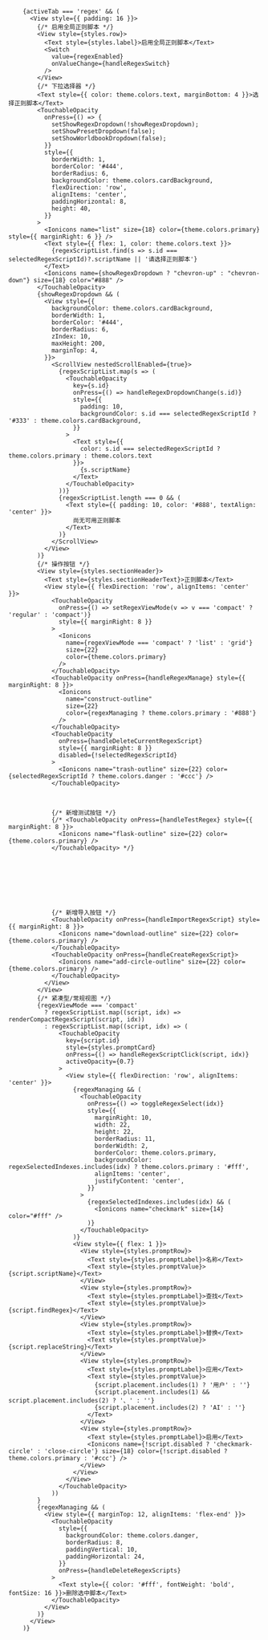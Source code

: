         {activeTab === 'regex' && (
          <View style={{ padding: 16 }}>
            {/* 启用全局正则脚本 */}
            <View style={styles.row}>
              <Text style={styles.label}>启用全局正则脚本</Text>
              <Switch
                value={regexEnabled}
                onValueChange={handleRegexSwitch}
              />
            </View>
            {/* 下拉选择器 */}
            <Text style={{ color: theme.colors.text, marginBottom: 4 }}>选择正则脚本</Text>
            <TouchableOpacity
              onPress={() => {
                setShowRegexDropdown(!showRegexDropdown);
                setShowPresetDropdown(false);
                setShowWorldbookDropdown(false);
              }}
              style={{
                borderWidth: 1,
                borderColor: '#444',
                borderRadius: 6,
                backgroundColor: theme.colors.cardBackground,
                flexDirection: 'row',
                alignItems: 'center',
                paddingHorizontal: 8,
                height: 40,
              }}
            >
              <Ionicons name="list" size={18} color={theme.colors.primary} style={{ marginRight: 6 }} />
              <Text style={{ flex: 1, color: theme.colors.text }}>
                {regexScriptList.find(s => s.id === selectedRegexScriptId)?.scriptName || '请选择正则脚本'}
              </Text>
              <Ionicons name={showRegexDropdown ? "chevron-up" : "chevron-down"} size={18} color="#888" />
            </TouchableOpacity>
            {showRegexDropdown && (
              <View style={{
                backgroundColor: theme.colors.cardBackground,
                borderWidth: 1,
                borderColor: '#444',
                borderRadius: 6,
                zIndex: 10,
                maxHeight: 200,
                marginTop: 4,
              }}>
                <ScrollView nestedScrollEnabled={true}>
                  {regexScriptList.map(s => (
                    <TouchableOpacity
                      key={s.id}
                      onPress={() => handleRegexDropdownChange(s.id)}
                      style={{
                        padding: 10,
                        backgroundColor: s.id === selectedRegexScriptId ? '#333' : theme.colors.cardBackground,
                      }}
                    >
                      <Text style={{
                        color: s.id === selectedRegexScriptId ? theme.colors.primary : theme.colors.text
                      }}>
                        {s.scriptName}
                      </Text>
                    </TouchableOpacity>
                  ))}
                  {regexScriptList.length === 0 && (
                    <Text style={{ padding: 10, color: '#888', textAlign: 'center' }}>
                      尚无可用正则脚本
                    </Text>
                  )}
                </ScrollView>
              </View>
            )}
            {/* 操作按钮 */}
            <View style={styles.sectionHeader}>
              <Text style={styles.sectionHeaderText}>正则脚本</Text>
              <View style={{ flexDirection: 'row', alignItems: 'center' }}>
                <TouchableOpacity
                  onPress={() => setRegexViewMode(v => v === 'compact' ? 'regular' : 'compact')}
                  style={{ marginRight: 8 }}
                >
                  <Ionicons
                    name={regexViewMode === 'compact' ? 'list' : 'grid'}
                    size={22}
                    color={theme.colors.primary}
                  />
                </TouchableOpacity>
                <TouchableOpacity onPress={handleRegexManage} style={{ marginRight: 8 }}>
                  <Ionicons
                    name="construct-outline"
                    size={22}
                    color={regexManaging ? theme.colors.primary : '#888'}
                  />
                </TouchableOpacity>
                <TouchableOpacity
                  onPress={handleDeleteCurrentRegexScript}
                  style={{ marginRight: 8 }}
                  disabled={!selectedRegexScriptId}
                >
                  <Ionicons name="trash-outline" size={22} color={selectedRegexScriptId ? theme.colors.danger : '#ccc'} />
                </TouchableOpacity>



                {/* 新增测试按钮 */}
                {/* <TouchableOpacity onPress={handleTestRegex} style={{ marginRight: 8 }}>
                  <Ionicons name="flask-outline" size={22} color={theme.colors.primary} />
                </TouchableOpacity> */}







                
                {/* 新增导入按钮 */}
                <TouchableOpacity onPress={handleImportRegexScript} style={{ marginRight: 8 }}>
                  <Ionicons name="download-outline" size={22} color={theme.colors.primary} />
                </TouchableOpacity>
                <TouchableOpacity onPress={handleCreateRegexScript}>
                  <Ionicons name="add-circle-outline" size={22} color={theme.colors.primary} />
                </TouchableOpacity>
              </View>
            </View>
            {/* 紧凑型/常规视图 */}
            {regexViewMode === 'compact'
              ? regexScriptList.map((script, idx) => renderCompactRegexScript(script, idx))
              : regexScriptList.map((script, idx) => (
                  <TouchableOpacity
                    key={script.id}
                    style={styles.promptCard}
                    onPress={() => handleRegexScriptClick(script, idx)}
                    activeOpacity={0.7}
                  >
                    <View style={{ flexDirection: 'row', alignItems: 'center' }}>
                      {regexManaging && (
                        <TouchableOpacity
                          onPress={() => toggleRegexSelect(idx)}
                          style={{
                            marginRight: 10,
                            width: 22,
                            height: 22,
                            borderRadius: 11,
                            borderWidth: 2,
                            borderColor: theme.colors.primary,
                            backgroundColor: regexSelectedIndexes.includes(idx) ? theme.colors.primary : '#fff',
                            alignItems: 'center',
                            justifyContent: 'center',
                          }}
                        >
                          {regexSelectedIndexes.includes(idx) && (
                            <Ionicons name="checkmark" size={14} color="#fff" />
                          )}
                        </TouchableOpacity>
                      )}
                      <View style={{ flex: 1 }}>
                        <View style={styles.promptRow}>
                          <Text style={styles.promptLabel}>名称</Text>
                          <Text style={styles.promptValue}>{script.scriptName}</Text>
                        </View>
                        <View style={styles.promptRow}>
                          <Text style={styles.promptLabel}>查找</Text>
                          <Text style={styles.promptValue}>{script.findRegex}</Text>
                        </View>
                        <View style={styles.promptRow}>
                          <Text style={styles.promptLabel}>替换</Text>
                          <Text style={styles.promptValue}>{script.replaceString}</Text>
                        </View>
                        <View style={styles.promptRow}>
                          <Text style={styles.promptLabel}>应用</Text>
                          <Text style={styles.promptValue}>
                            {script.placement.includes(1) ? '用户' : ''}
                            {script.placement.includes(1) && script.placement.includes(2) ? '、' : ''}
                            {script.placement.includes(2) ? 'AI' : ''}
                          </Text>
                        </View>
                        <View style={styles.promptRow}>
                          <Text style={styles.promptLabel}>启用</Text>
                          <Ionicons name={!script.disabled ? 'checkmark-circle' : 'close-circle'} size={18} color={!script.disabled ? theme.colors.primary : '#ccc'} />
                        </View>
                      </View>
                    </View>
                  </TouchableOpacity>
                ))
            }
            {regexManaging && (
              <View style={{ marginTop: 12, alignItems: 'flex-end' }}>
                <TouchableOpacity
                  style={{
                    backgroundColor: theme.colors.danger,
                    borderRadius: 8,
                    paddingVertical: 10,
                    paddingHorizontal: 24,
                  }}
                  onPress={handleDeleteRegexScripts}
                >
                  <Text style={{ color: '#fff', fontWeight: 'bold', fontSize: 16 }}>删除选中脚本</Text>
                </TouchableOpacity>
              </View>
            )}
          </View>
        )}